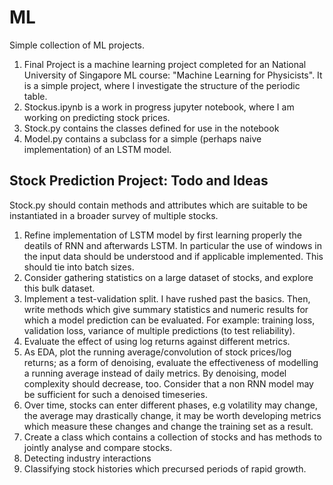 # ML
Simple collection of ML projects. 

1. Final Project is a machine learning project completed for an National University of Singapore ML course: "Machine Learning for Physicists". It is a simple project, where I investigate the structure of the periodic table.
2. Stockus.ipynb is a work in progress jupyter notebook, where I am working on predicting stock prices.
3. Stock.py contains the classes defined for use in the notebook
4. Model.py contains a subclass for a simple (perhaps naive implementation) of an LSTM model.

## Stock Prediction Project: Todo and Ideas

Stock.py should contain methods and attributes which are suitable to be instantiated in a broader survey of multiple stocks.



1. Refine implementation of LSTM model by first learning properly the deatils of RNN and afterwards LSTM. In particular the use of windows in the input data should be understood and if applicable implemented. This should tie into batch sizes. 
2. Consider gathering statistics on a large dataset of stocks, and explore this bulk dataset. 
3. Implement a test-validation split. I have rushed past the basics. Then, write methods which give summary statistics and numeric results for which a model prediction can be evaluated. For example: training loss, validation loss, variance of multiple predictions (to test reliability). 
4. Evaluate the effect of using log returns against different metrics.
5. As EDA, plot the running average/convolution of stock prices/log returns; as a form of denoising, evaluate the effectiveness of modelling a running average instead of daily metrics. By denoising, model complexity should decrease, too. Consider that a non RNN model may be sufficient for such a denoised timeseries.
6. Over time, stocks can enter different phases, e.g volatility may change, the average may drastically change, it may be worth developing metrics which measure these changes and change the training set as a result.
7. Create a class which contains a collection of stocks and has methods to jointly analyse and compare stocks. 
8. Detecting industry interactions
9. Classifying stock histories which precursed periods of rapid growth.
